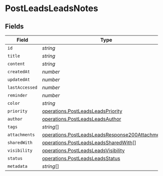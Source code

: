 # PostLeadsLeadsNotes


## Fields

| Field                                                                                                                | Type                                                                                                                 | Required                                                                                                             | Description                                                                                                          |
| -------------------------------------------------------------------------------------------------------------------- | -------------------------------------------------------------------------------------------------------------------- | -------------------------------------------------------------------------------------------------------------------- | -------------------------------------------------------------------------------------------------------------------- |
| `id`                                                                                                                 | *string*                                                                                                             | :heavy_minus_sign:                                                                                                   | N/A                                                                                                                  |
| `title`                                                                                                              | *string*                                                                                                             | :heavy_minus_sign:                                                                                                   | N/A                                                                                                                  |
| `content`                                                                                                            | *string*                                                                                                             | :heavy_minus_sign:                                                                                                   | N/A                                                                                                                  |
| `createdAt`                                                                                                          | *number*                                                                                                             | :heavy_minus_sign:                                                                                                   | N/A                                                                                                                  |
| `updatedAt`                                                                                                          | *number*                                                                                                             | :heavy_minus_sign:                                                                                                   | N/A                                                                                                                  |
| `lastAccessed`                                                                                                       | *number*                                                                                                             | :heavy_minus_sign:                                                                                                   | N/A                                                                                                                  |
| `reminder`                                                                                                           | *number*                                                                                                             | :heavy_minus_sign:                                                                                                   | N/A                                                                                                                  |
| `color`                                                                                                              | *string*                                                                                                             | :heavy_minus_sign:                                                                                                   | N/A                                                                                                                  |
| `priority`                                                                                                           | [operations.PostLeadsLeadsPriority](../../models/operations/postleadsleadspriority.md)                               | :heavy_minus_sign:                                                                                                   | N/A                                                                                                                  |
| `author`                                                                                                             | [operations.PostLeadsLeadsAuthor](../../models/operations/postleadsleadsauthor.md)                                   | :heavy_minus_sign:                                                                                                   | N/A                                                                                                                  |
| `tags`                                                                                                               | *string*[]                                                                                                           | :heavy_minus_sign:                                                                                                   | N/A                                                                                                                  |
| `attachments`                                                                                                        | [operations.PostLeadsLeadsResponse200Attachments](../../models/operations/postleadsleadsresponse200attachments.md)[] | :heavy_minus_sign:                                                                                                   | N/A                                                                                                                  |
| `sharedWith`                                                                                                         | [operations.PostLeadsLeadsSharedWith](../../models/operations/postleadsleadssharedwith.md)[]                         | :heavy_minus_sign:                                                                                                   | N/A                                                                                                                  |
| `visibility`                                                                                                         | [operations.PostLeadsLeadsVisibility](../../models/operations/postleadsleadsvisibility.md)                           | :heavy_minus_sign:                                                                                                   | N/A                                                                                                                  |
| `status`                                                                                                             | [operations.PostLeadsLeadsStatus](../../models/operations/postleadsleadsstatus.md)                                   | :heavy_minus_sign:                                                                                                   | N/A                                                                                                                  |
| `metadata`                                                                                                           | *string*[]                                                                                                           | :heavy_minus_sign:                                                                                                   | N/A                                                                                                                  |